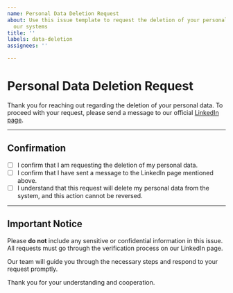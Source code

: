 ```yaml
---
name: Personal Data Deletion Request
about: Use this issue template to request the deletion of your personal data from
  our systems
title: ''
labels: data-deletion
assignees: ''

---
```


# Personal Data Deletion Request

Thank you for reaching out regarding the deletion of your personal data. To proceed with your request, please send a message to our official [LinkedIn page](https://www.linkedin.com/company/cloud-native-study-group).

---
## Confirmation

- [ ] I confirm that I am requesting the deletion of my personal data.
- [ ] I confirm that I have sent a message to the LinkedIn page mentioned above.
- [ ] I understand that this request will delete my personal data from the system, and this action cannot be reversed.

---

## Important Notice

Please **do not** include any sensitive or confidential information in this issue. All requests must go through the verification process on our LinkedIn page.

Our team will guide you through the necessary steps and respond to your request promptly.

Thank you for your understanding and cooperation.
